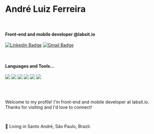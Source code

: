<h1>André Luiz Ferreira</h1><br>


<h4>Front-end and mobile developer @labsit.io</h4>

[![Linkedin Badge](https://img.shields.io/badge/-André%20Luiz%20Ferreira-1ca0f1?style=flat&logo=Linkedin&logoColor=white&link=https://www.linkedin.com/in/andre-lferreira/)](https://www.linkedin.com/in/andre-lferreira/)
[![Gmail Badge](https://img.shields.io/badge/-deh.lferreira-c14438?style=flat&logo=Gmail&logoColor=white&link=mailto:deh.lferreira@gmail.com)](mailto:deh.lferreira@gmail.com)

<br>

<h4>Languages and Tools...</h4>

<img src="https://img.shields.io/badge/-HTML5-E34F26?style=flat&logo=html5&logoColor=white"> <img src="https://img.shields.io/badge/-CSS3-1572B6?style=flat&logo=css3&logoColor=white"> <img src="https://img.shields.io/badge/-Sass-cc6699?style=flat&logo=sass&logoColor=ffffff"> <img src="https://img.shields.io/badge/-JavaScript-eed718?style=flat&logo=javascript&logoColor=ffffff"> <img src="https://img.shields.io/badge/-React-000000?style=flat&logo=react&logoColor=00c8ff"> <img src="https://img.shields.io/badge/-React%20Native-000000?style=flat&logo=react&logoColor=00c8ff">

<br>
<br>

<p>Welcome to my profile! I'm front-end and mobile developer at labsit.io. Thanks for visiting and I'd love to connect!</p><br>

<p>📌 Living in Santo André, São Paulo, Brazil.</p><br>

